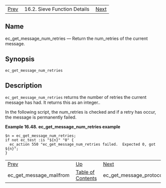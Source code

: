 |     |     |     |
| --- | --- | --- |
| [Prev](sieve.ref.ec_get_message_mailfrom)  | 16.2. Sieve Function Details |  [Next](sieve.ref.ec_get_message_protocol) |

<a name="sieve.ref.ec_get_message_num_retries"></a>
## Name

ec_get_message_num_retries — Return the num_retries of the current message.

## Synopsis

`ec_get_message_num_retries`

<a name="idp29678928"></a>
## Description

`ec_get_message_num_retries` returns the number of retries the current message has had. It returns this as an integer..

In the following script, the num_retries is checked and if a retry has occur, the message is permanently failed.

<a name="example.ec_get_message_num_retries"></a>

**Example 16.48. ec_get_message_num_retries example**

```
$n = ec_get_message_num_retries;
if not ec_test :is "${n}" "0" {
  ec_action 550 "ec_get_message_num_retries failed.  Expected 0, got ${n}";
}
```


|     |     |     |
| --- | --- | --- |
| [Prev](sieve.ref.ec_get_message_mailfrom)  | [Up](sieve.ref.files) |  [Next](sieve.ref.ec_get_message_protocol) |
| ec_get_message_mailfrom  | [Table of Contents](index) |  ec_get_message_protocol |
